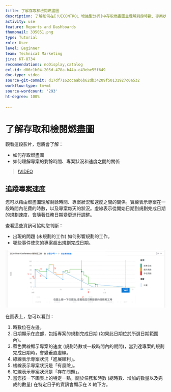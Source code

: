 ```yaml
---
title: 了解存取和檢閱燃盡圖
description: 了解如何在[!UICONTROL 增強型分析]中存取燃盡圖並理解剩餘時數、專案狀況與專案速度之間的關係。
activity: use
feature: Reports and Dashboards
thumbnail: 335051.png
type: Tutorial
role: User
level: Beginner
team: Technical Marketing
jira: KT-8734
recommendations: noDisplay,catalog
exl-id: d06c1b04-205d-478a-b44a-c43ebe55f649
doc-type: video
source-git-commit: d17df7162ccaab6b62db34209f50131927c0a532
workflow-type: tm+mt
source-wordcount: '293'
ht-degree: 100%

---
```


# 了解存取和檢閱燃盡圖

觀看這段影片，您將會了解：

* 如何存取燃盡圖
* 如何理解專案的剩餘時間、專案狀況和速度之間的關係

>[!VIDEO](https://video.tv.adobe.com/v/335051/?quality=12&learn=on&enablevpops)

## 追蹤專案速度

您可以藉由燃盡圖理解剩餘時間、專案狀況和速度之間的關係。實線表示專案在一段時間內花費的時數，以及專案每天的狀況。虛線表示從開始日期到規劃完成日期的規劃速度，會隨著任務日期變更進行調整。

查看這些資訊可協助您判斷：

* 出現的問題 (未規劃的工作) 如何影響規劃的工作。
* 哪些事件使您的專案超出規劃完成日期。

![影像顯示燃盡圖，使用數字標記下列項目符號所述的區域](assets/section-2-9.png)

在圖表上，您可以看到：

1. 時數位在左邊。
1. 日期顯示在底部，包括專案的規劃完成日期 (如果此日期位於所選日期範圍內)。
1. 藍色實線顯示專案的速度 (規劃時數或一段時間內的期間)，當到達專案的規劃完成日期時，會變垂直虛線。
1. 綠線表示專案狀況「進展順利」。
1. 橘線表示專案狀況是「有風險」。
1. 紅線表示專案狀況是「存在問題」。
1. 當您按一下圖表上的特定一點，關於任務和時數 (總時數、增加的數量以及完成的數量) 在特定日子的資訊會顯示在 X 軸下方。
